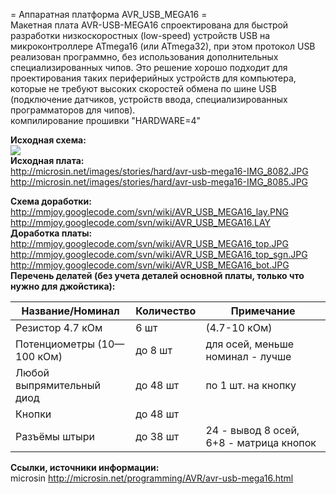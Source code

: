 = Аппаратная платформа AVR\_USB\_MEGA16 =<br>
Макетная плата AVR-USB-MEGA16 спроектирована для быстрой разработки низкоскоростных (low-speed) устройств USB на микроконтроллере ATmega16 (или ATmega32), при этом протокол USB реализован программно, без использования дополнительных специализированных чипов. Это решение хорошо подходит для проектирования таких периферийных устройств для компьютера, которые не требуют высоких скоростей обмена по шине USB (подключение датчиков, устройств ввода, специализированных программаторов для чипов).<br>
компилирование прошивки "HARDWARE=4"<br>

<b>Исходная схема:</b><br>
<img src='http://microsin.net/images/stories/hard/avr-usb-mega16-sch.jpg' /><br>
<b>Исходная плата:</b><br>
<a href='http://microsin.net/images/stories/hard/avr-usb-mega16-IMG_8082.JPG'>http://microsin.net/images/stories/hard/avr-usb-mega16-IMG_8082.JPG</a><br>
<a href='http://microsin.net/images/stories/hard/avr-usb-mega16-IMG_8085.JPG'>http://microsin.net/images/stories/hard/avr-usb-mega16-IMG_8085.JPG</a><br>

<b>Схема доработки:</b><br>
<a href='http://mmjoy.googlecode.com/svn/wiki/AVR_USB_MEGA16_lay.PNG'>http://mmjoy.googlecode.com/svn/wiki/AVR_USB_MEGA16_lay.PNG</a><br>
<a href='http://mmjoy.googlecode.com/svn/wiki/AVR_USB_MEGA16.LAY'>http://mmjoy.googlecode.com/svn/wiki/AVR_USB_MEGA16.LAY</a><br>
<b>Доработка платы:</b><br>
<a href='http://mmjoy.googlecode.com/svn/wiki/AVR_USB_MEGA16_top.JPG'>http://mmjoy.googlecode.com/svn/wiki/AVR_USB_MEGA16_top.JPG</a><br>
<a href='http://mmjoy.googlecode.com/svn/wiki/AVR_USB_MEGA16_top_sgn.JPG'>http://mmjoy.googlecode.com/svn/wiki/AVR_USB_MEGA16_top_sgn.JPG</a><br>
<a href='http://mmjoy.googlecode.com/svn/wiki/AVR_USB_MEGA16_bot.JPG'>http://mmjoy.googlecode.com/svn/wiki/AVR_USB_MEGA16_bot.JPG</a><br>
<b>Перечень делатей (без учета деталей основной платы, только что нужно для джойстика):</b><br>
<table><thead><th> <b>Название/Номинал</b> </th><th> <b>Количество</b> </th><th> <b>Примечание</b> </th></thead><tbody>
<tr><td> Резистор 4.7 кОм </td><td> 6 шт </td><td> (4.7-10 кОм) </td></tr>
<tr><td> Потенциометры (10—100 кОм) </td><td> до 8 шт </td><td> для осей, меньше номинал - лучше </td></tr>
<tr><td> Любой выпрямительный диод </td><td> до 48 шт </td><td> по 1 шт. на кнопку </td></tr>
<tr><td> Кнопки </td><td> до 48 шт </td><td>  </td></tr>
<tr><td> Разъёмы штыри </td><td> до 38 шт </td><td> 24 - вывод 8 осей, 6+8 - матрица кнопок  </td></tr></tbody></table>

<b>Ссылки, источники информации:</b><br>
microsin <a href='http://microsin.net/programming/AVR/avr-usb-mega16.html'>http://microsin.net/programming/AVR/avr-usb-mega16.html</a><br>